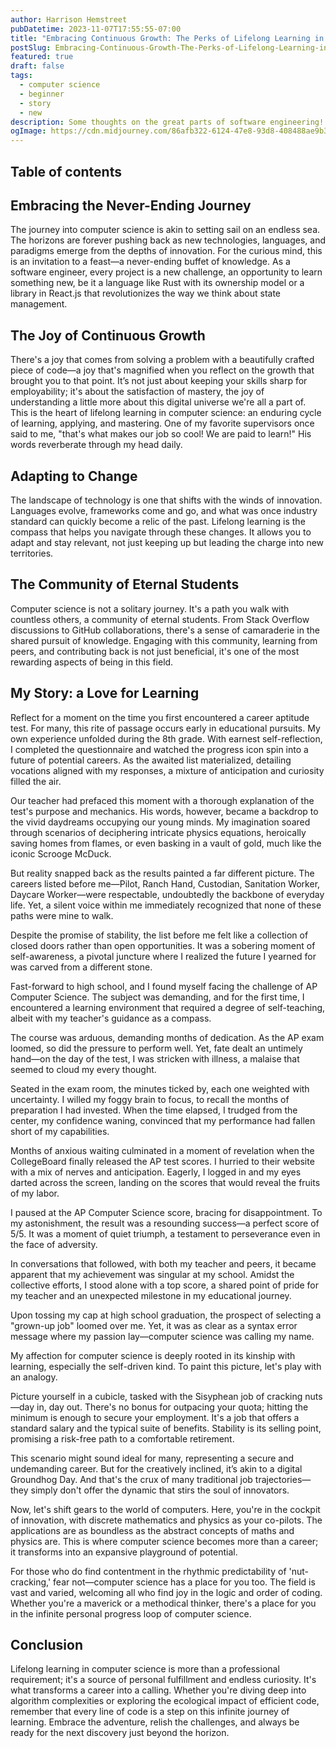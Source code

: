 ```yaml
---
author: Harrison Hemstreet
pubDatetime: 2023-11-07T17:55:55-07:00
title: "Embracing Continuous Growth: The Perks of Lifelong Learning in Computer Science"
postSlug: Embracing-Continuous-Growth-The-Perks-of-Lifelong-Learning-in-Computer-Science
featured: true
draft: false
tags:
  - computer science
  - beginner
  - story
  - new
description: Some thoughts on the great parts of software engineering!
ogImage: https://cdn.midjourney.com/86afb322-6124-47e8-93d8-408488ae9b37/0_1.webp
---
```


## Table of contents

## Embracing the Never-Ending Journey

The journey into computer science is akin to setting sail on an endless sea. The horizons are forever pushing back as new technologies, languages, and paradigms emerge from the depths of innovation. For the curious mind, this is an invitation to a feast—a never-ending buffet of knowledge. As a software engineer, every project is a new challenge, an opportunity to learn something new, be it a language like Rust with its ownership model or a library in React.js that revolutionizes the way we think about state management.

## The Joy of Continuous Growth

There's a joy that comes from solving a problem with a beautifully crafted piece of code—a joy that's magnified when you reflect on the growth that brought you to that point. It’s not just about keeping your skills sharp for employability; it's about the satisfaction of mastery, the joy of understanding a little more about this digital universe we're all a part of. This is the heart of lifelong learning in computer science: an enduring cycle of learning, applying, and mastering. One of my favorite supervisors once said to me, "that's what makes our job so cool! We are paid to learn!" His words reverberate through my head daily.

## Adapting to Change

The landscape of technology is one that shifts with the winds of innovation. Languages evolve, frameworks come and go, and what was once industry standard can quickly become a relic of the past. Lifelong learning is the compass that helps you navigate through these changes. It allows you to adapt and stay relevant, not just keeping up but leading the charge into new territories.

## The Community of Eternal Students

Computer science is not a solitary journey. It's a path you walk with countless others, a community of eternal students. From Stack Overflow discussions to GitHub collaborations, there's a sense of camaraderie in the shared pursuit of knowledge. Engaging with this community, learning from peers, and contributing back is not just beneficial, it's one of the most rewarding aspects of being in this field.

## My Story: a Love for Learning

Reflect for a moment on the time you first encountered a career aptitude test. For many, this rite of passage occurs early in educational pursuits. My own experience unfolded during the 8th grade. With earnest self-reflection, I completed the questionnaire and watched the progress icon spin into a future of potential careers. As the awaited list materialized, detailing vocations aligned with my responses, a mixture of anticipation and curiosity filled the air.

Our teacher had prefaced this moment with a thorough explanation of the test's purpose and mechanics. His words, however, became a backdrop to the vivid daydreams occupying our young minds. My imagination soared through scenarios of deciphering intricate physics equations, heroically saving homes from flames, or even basking in a vault of gold, much like the iconic Scrooge McDuck.

But reality snapped back as the results painted a far different picture. The careers listed before me—Pilot, Ranch Hand, Custodian, Sanitation Worker, Daycare Worker—were respectable, undoubtedly the backbone of everyday life. Yet, a silent voice within me immediately recognized that none of these paths were mine to walk.

Despite the promise of stability, the list before me felt like a collection of closed doors rather than open opportunities. It was a sobering moment of self-awareness, a pivotal juncture where I realized the future I yearned for was carved from a different stone.

Fast-forward to high school, and I found myself facing the challenge of AP Computer Science. The subject was demanding, and for the first time, I encountered a learning environment that required a degree of self-teaching, albeit with my teacher's guidance as a compass.

The course was arduous, demanding months of dedication. As the AP exam loomed, so did the pressure to perform well. Yet, fate dealt an untimely hand—on the day of the test, I was stricken with illness, a malaise that seemed to cloud my every thought.

Seated in the exam room, the minutes ticked by, each one weighted with uncertainty. I willed my foggy brain to focus, to recall the months of preparation I had invested. When the time elapsed, I trudged from the center, my confidence waning, convinced that my performance had fallen short of my capabilities.

Months of anxious waiting culminated in a moment of revelation when the CollegeBoard finally released the AP test scores. I hurried to their website with a mix of nerves and anticipation. Eagerly, I logged in and my eyes darted across the screen, landing on the scores that would reveal the fruits of my labor.

I paused at the AP Computer Science score, bracing for disappointment. To my astonishment, the result was a resounding success—a perfect score of 5/5. It was a moment of quiet triumph, a testament to perseverance even in the face of adversity.

In conversations that followed, with both my teacher and peers, it became apparent that my achievement was singular at my school. Amidst the collective efforts, I stood alone with a top score, a shared point of pride for my teacher and an unexpected milestone in my educational journey.

Upon tossing my cap at high school graduation, the prospect of selecting a "grown-up job" loomed over me. Yet, it was as clear as a syntax error message where my passion lay—computer science was calling my name.

My affection for computer science is deeply rooted in its kinship with learning, especially the self-driven kind. To paint this picture, let's play with an analogy.

Picture yourself in a cubicle, tasked with the Sisyphean job of cracking nuts—day in, day out. There's no bonus for outpacing your quota; hitting the minimum is enough to secure your employment. It's a job that offers a standard salary and the typical suite of benefits. Stability is its selling point, promising a risk-free path to a comfortable retirement.

This scenario might sound ideal for many, representing a secure and undemanding career. But for the creatively inclined, it’s akin to a digital Groundhog Day. And that's the crux of many traditional job trajectories—they simply don't offer the dynamic that stirs the soul of innovators.

Now, let's shift gears to the world of computers. Here, you're in the cockpit of innovation, with discrete mathematics and physics as your co-pilots. The applications are as boundless as the abstract concepts of maths and physics are. This is where computer science becomes more than a career; it transforms into an expansive playground of potential.

For those who do find contentment in the rhythmic predictability of 'nut-cracking,' fear not—computer science has a place for you too. The field is vast and varied, welcoming all who find joy in the logic and order of coding. Whether you're a maverick or a methodical thinker, there's a place for you in the infinite personal progress loop of computer science.

## Conclusion

Lifelong learning in computer science is more than a professional requirement; it's a source of personal fulfillment and endless curiosity. It's what transforms a career into a calling. Whether you're diving deep into algorithm complexities or exploring the ecological impact of efficient code, remember that every line of code is a step on this infinite journey of learning. Embrace the adventure, relish the challenges, and always be ready for the next discovery just beyond the horizon.
